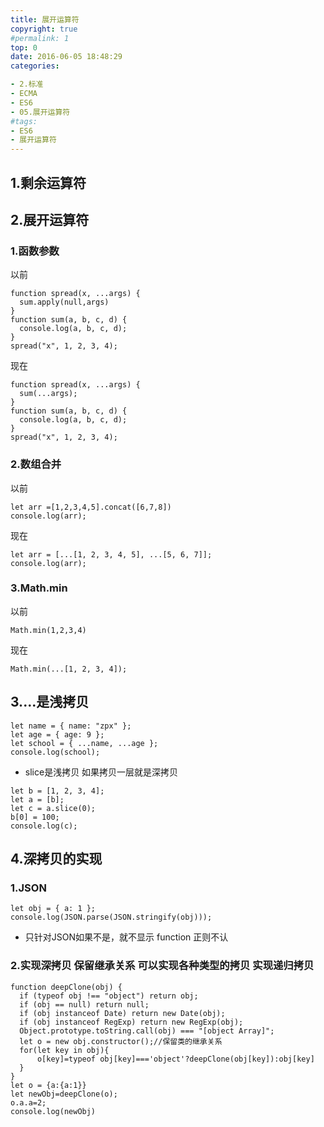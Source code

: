 ```yaml
---
title: 展开运算符
copyright: true
#permalink: 1
top: 0
date: 2016-06-05 18:48:29
categories:

- 2.标准
- ECMA
- ES6
- 05.展开运算符
#tags:
- ES6
- 展开运算符
---
```

## 1.剩余运算符
## 2.展开运算符
### 1.函数参数
以前
```
function spread(x, ...args) {
  sum.apply(null,args)
}
function sum(a, b, c, d) {
  console.log(a, b, c, d);
}
spread("x", 1, 2, 3, 4);
```
现在
```
function spread(x, ...args) {
  sum(...args);
}
function sum(a, b, c, d) {
  console.log(a, b, c, d);
}
spread("x", 1, 2, 3, 4);
```
### 2.数组合并
以前
```
let arr =[1,2,3,4,5].concat([6,7,8])
console.log(arr);
```
现在
```
let arr = [...[1, 2, 3, 4, 5], ...[5, 6, 7]];
console.log(arr);
```
### 3.Math.min
以前
```
Math.min(1,2,3,4)
```
现在
```
Math.min(...[1, 2, 3, 4]);
```
## 3....是浅拷贝
```
let name = { name: "zpx" };
let age = { age: 9 };
let school = { ...name, ...age };
console.log(school);
```
- slice是浅拷贝 如果拷贝一层就是深拷贝
```
let b = [1, 2, 3, 4];
let a = [b];
let c = a.slice(0);
b[0] = 100;
console.log(c);
```
## 4.深拷贝的实现
### 1.JSON
```
let obj = { a: 1 };
console.log(JSON.parse(JSON.stringify(obj)));
```
- 只针对JSON如果不是，就不显示 function 正则不认
### 2.实现深拷贝 保留继承关系 可以实现各种类型的拷贝 实现递归拷贝
```
function deepClone(obj) {
  if (typeof obj !== "object") return obj;
  if (obj == null) return null;
  if (obj instanceof Date) return new Date(obj);
  if (obj instanceof RegExp) return new RegExp(obj);
  Object.prototype.toString.call(obj) === "[object Array]";
  let o = new obj.constructor();//保留类的继承关系
  for(let key in obj){
      o[key]=typeof obj[key]==='object'?deepClone(obj[key]):obj[key]
  }
}
let o = {a:{a:1}}
let newObj=deepClone(o);
o.a.a=2;
console.log(newObj)
```

